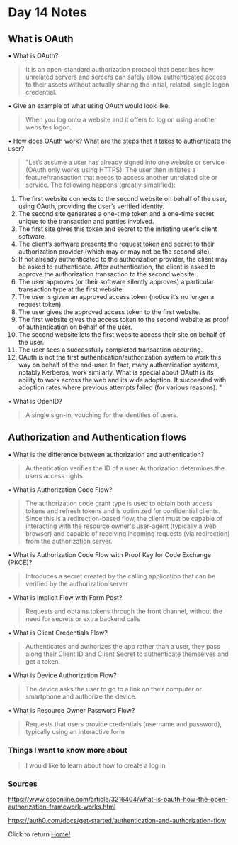 # Day 14 Notes

## What is OAuth

• What is OAuth?

  > It is an open-standard authorization protocol that describes how unrelated servers and sercers can safely allow authenticated access to their assets without actually sharing the initial, related, single logon credential.

• Give an example of what using OAuth would look like.

  > When you log onto a website and it offers to log on using another websites logon.

• How does OAuth work? What are the steps that it takes to authenticate the user?

  > "Let’s assume a user has already signed into one website or service (OAuth only works using HTTPS). The user then initiates a feature/transaction that needs to access another unrelated site or service. The following happens (greatly simplified):

  1. The first website connects to the second website on behalf of the user, using OAuth, providing the user’s verified identity.
  2. The second site generates a one-time token and a one-time secret unique to the transaction and parties involved.
  3. The first site gives this token and secret to the initiating user’s client software.
  4. The client’s software presents the request token and secret to their authorization provider (which may or may not be the second site).
  5. If not already authenticated to the authorization provider, the client may be asked to authenticate. After authentication, the client is asked to approve the authorization transaction to the second website.
  6. The user approves (or their software silently approves) a particular transaction type at the first website.
  7. The user is given an approved access token (notice it’s no longer a request token).
  8. The user gives the approved access token to the first website.
  9. The first website gives the access token to the second website as proof of authentication on behalf of the user.
  10. The second website lets the first website access their site on behalf of the user.
  11. The user sees a successfully completed transaction occurring.
  12. OAuth is not the first authentication/authorization system to work this way on behalf of the end-user. In fact, many authentication systems, notably Kerberos, work similarly. What is special about OAuth is its ability to work across the web and its wide adoption. It succeeded with adoption rates where previous attempts failed (for various reasons). "

• What is OpenID?

  > A single sign-in, vouching for the identities of users.

## Authorization and Authentication flows

• What is the difference between authorization and authentication?

  > Authentication verifies the ID of a user
  > Authorization determines the users access rights

• What is Authorization Code Flow?

  > The authorization code grant type is used to obtain both access
   tokens and refresh tokens and is optimized for confidential clients.
   Since this is a redirection-based flow, the client must be capable of
   interacting with the resource owner's user-agent (typically a web
   browser) and capable of receiving incoming requests (via redirection)
   from the authorization server.

• What is Authorization Code Flow with Proof Key for Code Exchange (PKCE)?

  > Introduces a secret created by the calling application that can be verified by the authorization server

• What is Implicit Flow with Form Post?

  > Requests and obtains tokens through the front channel, without the need for secrets or extra backend calls

• What is Client Credentials Flow?

  > Authenticates and authorizes the app rather than a user, they pass along their Client ID and Client Secret to authenticate themselves and get a token.

• What is Device Authorization Flow?

  > The device asks the user to go to a link on their computer or smartphone and authorize the device.

• What is Resource Owner Password Flow?

  > Requests that users provide credentials (username and password), typically using an interactive form

### Things I want to know more about

> I would like to learn about how to create a log in

### Sources

https://www.csoonline.com/article/3216404/what-is-oauth-how-the-open-authorization-framework-works.html

https://auth0.com/docs/get-started/authentication-and-authorization-flow

Click to return [Home!](../README.md)

